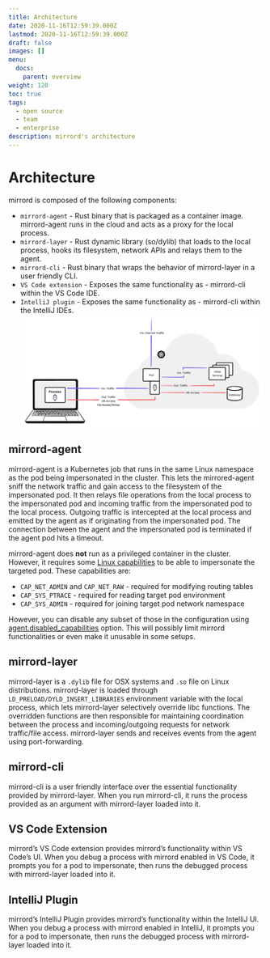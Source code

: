 ```yaml
---
title: Architecture
date: 2020-11-16T12:59:39.000Z
lastmod: 2020-11-16T12:59:39.000Z
draft: false
images: []
menu:
  docs:
    parent: overview
weight: 120
toc: true
tags:
  - open source
  - team
  - enterprise
description: mirrord's architecture
---
```


# Architecture

mirrord is composed of the following components:

* `mirrord-agent` - Rust binary that is packaged as a container image. mirrord-agent runs in the cloud and acts as a proxy for the local process.
* `mirrord-layer` - Rust dynamic library (so/dylib) that loads to the local process, hooks its filesystem, network APIs and relays them to the agent.
* `mirrord-cli` - Rust binary that wraps the behavior of mirrord-layer in a user friendly CLI.
* `VS Code extension` - Exposes the same functionality as - mirrord-cli within the VS Code IDE.
* `IntelliJ plugin` - Exposes the same functionality as - mirrord-cli within the IntelliJ IDEs. ![mirrord - Architecture](architecture/architecture.svg)

## mirrord-agent

mirrord-agent is a Kubernetes job that runs in the same Linux namespace as the pod being impersonated in the cluster. This lets the mirrored-agent sniff the network traffic and gain access to the filesystem of the impersonated pod. It then relays file operations from the local process to the impersonated pod and incoming traffic from the impersonated pod to the local process. Outgoing traffic is intercepted at the local process and emitted by the agent as if originating from the impersonated pod. The connection between the agent and the impersonated pod is terminated if the agent pod hits a timeout.

mirrord-agent does **not** run as a privileged container in the cluster. However, it requires some [Linux capabilities](https://man7.org/linux/man-pages/man7/capabilities.7.html) to be able to impersonate the targeted pod. These capabilities are:

* `CAP_NET_ADMIN` and `CAP_NET_RAW` - required for modifying routing tables
* `CAP_SYS_PTRACE` - required for reading target pod environment
* `CAP_SYS_ADMIN` - required for joining target pod network namespace

However, you can disable any subset of those in the configuration using [agent.disabled\_capabilities](configuration.md#agent.disabled_capabilities) option. This will possibly limit mirrord functionalities or even make it unusable in some setups.

## mirrord-layer

mirrord-layer is a `.dylib` file for OSX systems and `.so` file on Linux distributions. mirrord-layer is loaded through `LD_PRELOAD/DYLD_INSERT_LIBRARIES` environment variable with the local process, which lets mirrord-layer selectively override libc functions. The overridden functions are then responsible for maintaining coordination between the process and incoming/outgoing requests for network traffic/file access. mirrord-layer sends and receives events from the agent using port-forwarding.

## mirrord-cli

mirrord-cli is a user friendly interface over the essential functionality provided by mirrord-layer. When you run mirrord-cli, it runs the process provided as an argument with mirrord-layer loaded into it.

## VS Code Extension

mirrord’s VS Code extension provides mirrord’s functionality within VS Code’s UI. When you debug a process with mirrord enabled in VS Code, it prompts you for a pod to impersonate, then runs the debugged process with mirrord-layer loaded into it.

## IntelliJ Plugin

mirrord’s IntelliJ Plugin provides mirrord’s functionality within the IntelliJ UI. When you debug a process with mirrord enabled in IntelliJ, it prompts you for a pod to impersonate, then runs the debugged process with mirrord-layer loaded into it.
